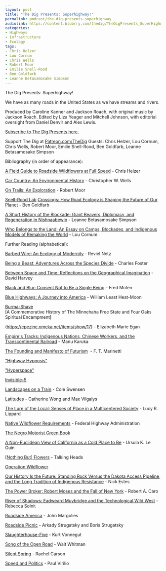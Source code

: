 ```yaml
---
layout: post
title: "The Dig Presents: Superhighway!"
permalink: podcast/the-dig-presents-superhighway
audiolink: https://content.blubrry.com/thedig/TheDigPresents_SuperHighway_042723.mp3
categories:
- Highways
- Infrastructure
- Ecology
tags:
- Chris Helzer
- Lou Cornum
- Chris Wells
- Robert Moor
- Emilie Snell-Rood
- Ben Goldfarb
- Leanne Betasamosake Simpson
---
```


The Dig Presents: Superhighway!

We have as many roads in the United States as we have streams and rivers.

Produced by Caroline Kanner and Jackson Roach, with original music by Jackson Roach. Edited by Liza Yeager and Mitchell Johnson, with editorial oversight from Daniel Denvir and Alex Lewis.

[Subscribe to The Dig Presents here.](https://podcasts.apple.com/us/podcast/the-dig-presents/id1515666414)

Support The Dig at [Patreon.com/TheDig](http://patreon.com/TheDig)
Guests: Chris Helzer, Lou Cornum, Chris Wells, Robert Moor, Emilie Snell-Rood, Ben Goldfarb, Leanne Betasamosake Simpson


Bibliography (in order of appearance):

[A Field Guide to Roadside Wildflowers at Full Speed](https://theprairieecologist.files.wordpress.com/2020/01/a-field-guide-to-roadside-wildflowers-at-full-speed_january2020-1.pdf) - Chris Helzer

[Car Country: An Environmental History](https://cwwells.net/carcountry) - Christopher W. Wells

[On Trails: An Exploration](https://www.simonandschuster.com/books/On-Trails/Robert-Moor/9781476739236) - Robert Moor

[Snell-Rood Lab](https://cbs.umn.edu/snell-rood-lab)
[Crossings: How Road Ecology is Shaping the Future of Our Planet](https://www.bengoldfarb.com/crossings) - Ben Goldfarb

[A Short History of the Blockade: Giant Beavers, Diplomacy, and Regeneration in Nishnaabewin](https://www.uap.ualberta.ca/titles/986-9781772125382-short-history-of-the-blockade) - Leanne Betasamosake Simpson

[Who Belongs to the Land: An Essay on Camps, Blockades, and Indigenous Models of Remaking the World](https://canopycanopycanopy.com/contents/who-belongs-to-the-land) - Lou Cornum


Further Reading (alphabetical):

[Barbed Wire: An Ecology of Modernity](https://www.weslpress.org/9780819569592/barbed-wire/) - Reviel Netz

[Being a Beast: Adventures Across the Species Divide](https://us.macmillan.com/books/9781250132215/beingabeast) - Charles Foster

[Between Space and Time: Reflections on the Geographical Imagination](https://www.jstor.org/stable/2563621) - David Harvey

[Black and Blur: Consent Not to Be a Single Being](https://www.dukeupress.edu/black-and-blur) - Fred Moten

[Blue Highways: A Journey into America](https://www.hachettebookgroup.com/titles/william-least-heat-moon/blue-highways/9780316218542/?lens=little-brown) - William Least Heat-Moon

[Burma-Shave\
](https://en.wikipedia.org/wiki/Burma-Shave)[A Commemorative History of The Minnehaha Free State and Four Oaks Spiritual Encampment]

(https://cpezine.omeka.net/items/show/17) - Elizabeth Marie Egan

[Empire's Tracks: Indigenous Nations, Chinese Workers, and the Transcontinental Railroad](https://www.ucpress.edu/book/9780520296640/empires-tracks) - Manu Karuka

[The Founding and Manifesto of Futurism](https://www.italianfuturism.org/manifestos/foundingmanifesto/)  - F. T. Marinetti

["Highway Hypnosis"](https://en.wikipedia.org/wiki/Highway_hypnosis)

["Hyperspace"](https://www.google.com/search?q=hyperspace&source=lnms&tbm=isch&sa=X&ved=2ahUKEwiwx_DL_cL-AhV9IjQIHSNPBOAQ0pQJegQIBBAC&cshid=1682355306981555&biw=1600&bih=792&dpr=0.9)

[Invisible-5](https://www.invisible5.org/)

[Landscapes on a Train](https://nightboat.org/book/landscapes-on-a-train/) - Cole Swensen

[Latitudes](https://latitudesproject.github.io/index.html) - Catherine Wong and Max Vilgalys

[The Lure of the Local: Senses of Place in a Multicentered Society](https://thenewpress.com/books/lure-of-local) - Lucy R. Lippard

[Native Wildflower Requirements](https://www.environment.fhwa.dot.gov/env_topics/ecosystems/roadside_use/vegmgmt_rdus3_2.aspx) - Federal Highway Administration

[The Negro Motorist Green Book](https://digitalcollections.nypl.org/collections/the-green-book#/?tab=navigation)

[A Non-Euclidean View of California as a Cold Place to Be](https://bpb-us-e1.wpmucdn.com/sites.ucsc.edu/dist/9/20/files/2019/07/1989a_Le-Guin_non-Euclidean-view-California.pdf) - Ursula K. Le Guin

[[Nothing But] Flowers](https://youtu.be/2twY8YQYDBE) - Talking Heads

[Operation Wildflower](https://scholar.lib.vt.edu/VA-news/VA-Pilot/issues/1995/vp950625/06300666.htm)

[Our History Is the Future: Standing Rock Versus the Dakota Access Pipeline, and the Long Tradition of Indigenous Resistance](https://www.versobooks.com/products/600-our-history-is-the-future) - Nick Estes

[The Power Broker: Robert Moses and the Fall of New York](https://www.robertcaro.com/the-books/the-power-broker/) - Robert A. Caro

[River of Shadows: Eadweard Muybridge and the Technological Wild West](https://www.penguinrandomhouse.com/books/288108/river-of-shadows-by-rebecca-solnit/) - Rebecca Solnit

[Roadside America](https://publicdomainreview.org/collection/john-margolies-photographs-of-roadside-america) - John Margolies

[Roadside Picnic](https://www.foliosociety.com/usa/roadside-picnic.html) - Arkady Strugatsky and Boris Strugatsky

[Slaughterhouse-Five](https://www.penguinrandomhouse.com/books/184345/slaughterhouse-five-by-kurt-vonnegut/) - Kurt Vonnegut

[Song of the Open Road](https://www.poetryfoundation.org/poems/48859/song-of-the-open-road) - Walt Whitman

[Silent Spring](https://www.harpercollins.com/products/silent-spring-rachel-carson?variant=39939443425314) - Rachel Carson

[Speed and Politics](https://mitpress.mit.edu/9781584350408/speed-and-politics/) - Paul Virilio

